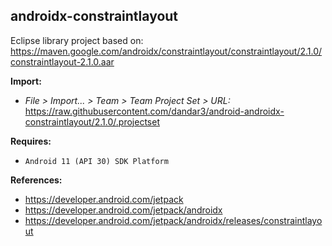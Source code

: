 ## androidx-constraintlayout

Eclipse library project based on:<br/>
https://maven.google.com/androidx/constraintlayout/constraintlayout/2.1.0/constraintlayout-2.1.0.aar

**Import:**
- _File > Import... > Team > Team Project Set > URL:_<br/>
  https://raw.githubusercontent.com/dandar3/android-androidx-constraintlayout/2.1.0/.projectset

**Requires:**
- `Android 11 (API 30) SDK Platform`

**References:**
- https://developer.android.com/jetpack
- https://developer.android.com/jetpack/androidx
- https://developer.android.com/jetpack/androidx/releases/constraintlayout